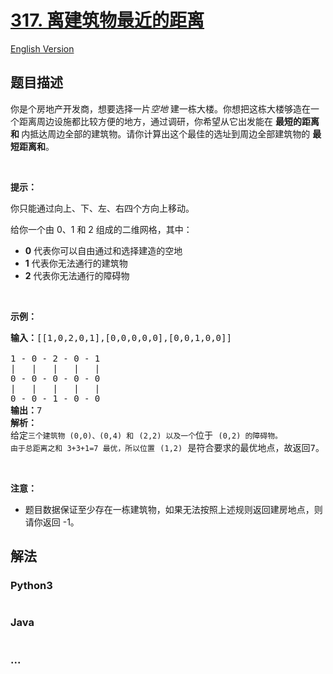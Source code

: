 # [317. 离建筑物最近的距离](https://leetcode-cn.com/problems/shortest-distance-from-all-buildings)

[English Version](https://cdn.jsdelivr.net/gh/doocs/leetcode@main/solution/0300-0399/0317.Shortest%20Distance%20from%20All%20Buildings/README_EN.md)

## 题目描述

<!-- 这里写题目描述 -->

<p>你是个房地产开发商，想要选择一片<em>空地 </em>建一栋大楼。你想把这栋大楼够造在一个距离周边设施都比较方便的地方，通过调研，你希望从它出发能在&nbsp;<strong>最短的距离和&nbsp;</strong>内抵达周边全部的建筑物。请你计算出这个最佳的选址到周边全部建筑物的&nbsp;<strong>最短距离和</strong>。</p>

<p>&nbsp;</p>

<p><strong>提示：</strong></p>

<p>你只能通过向上、下、左、右四个方向上移动。</p>

<p>给你一个由 0、1 和 2 组成的二维网格，其中：</p>

<ul>
	<li><strong>0</strong>&nbsp;代表你可以自由通过和选择建造的空地</li>
	<li><strong>1</strong> 代表你无法通行的建筑物</li>
	<li><strong>2</strong>&nbsp;代表你无法通行的障碍物</li>
</ul>

<p>&nbsp;</p>

<p><strong>示例：</strong></p>

<pre><strong>输入：</strong>[[1,0,2,0,1],[0,0,0,0,0],[0,0,1,0,0]]

1 - 0 - 2 - 0 - 1
|   |   |   |   |
0 - 0 - 0 - 0 - 0
|   |   |   |   |
0 - 0 - 1 - 0 - 0
<strong>输出：</strong>7 
<strong>解析：
</strong>给定<code>三个建筑物 (0,0)、</code><code>(0,4) 和</code> <code>(2,2) 以及一个</code>位于 <code>(0,2) 的障碍物。
由于总距离之和 3+3+1=7 最优，所以位置</code> <code>(1,2)</code> 是符合要求的最优地点，故返回7。
</pre>

<p>&nbsp;</p>

<p><strong>注意：</strong></p>

<ul>
	<li>题目数据保证至少存在一栋建筑物，如果无法按照上述规则返回建房地点，则请你返回&nbsp;-1。</li>
</ul>


## 解法

<!-- 这里可写通用的实现逻辑 -->

<!-- tabs:start -->

### **Python3**

<!-- 这里可写当前语言的特殊实现逻辑 -->

```python

```

### **Java**

<!-- 这里可写当前语言的特殊实现逻辑 -->

```java

```

### **...**

```

```

<!-- tabs:end -->
